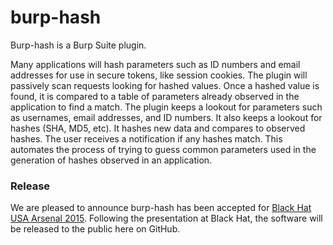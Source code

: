 # burp-hash

Burp-hash is a Burp Suite plugin. 

Many applications will hash parameters such as ID numbers and email addresses for use in secure tokens, like session cookies. The plugin will passively scan requests looking for hashed values. Once a hashed value is found, it is compared to a table of parameters already observed in the application to find a match. The plugin keeps a lookout for parameters such as usernames, email addresses, and ID numbers. It also keeps a lookout for hashes (SHA, MD5, etc). It hashes new data and compares to observed hashes. The user receives a notification if any hashes match. This automates the process of trying to guess common parameters used in the generation of hashes observed in an application.

### Release

We are pleased to announce burp-hash has been accepted for [Black Hat USA Arsenal 2015](https://www.blackhat.com/us-15/arsenal.html#burp-hash). Following the presentation at Black Hat, the software will be released to the public here on GitHub.
